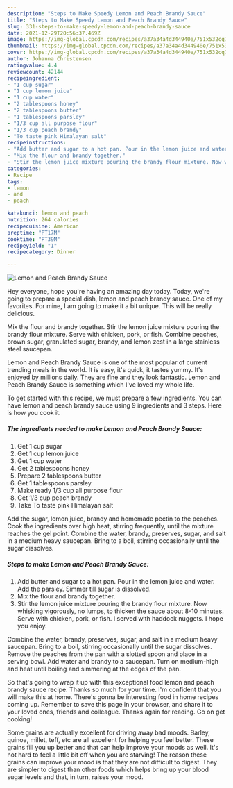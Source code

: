 ```yaml
---
description: "Steps to Make Speedy Lemon and Peach Brandy Sauce"
title: "Steps to Make Speedy Lemon and Peach Brandy Sauce"
slug: 331-steps-to-make-speedy-lemon-and-peach-brandy-sauce
date: 2021-12-29T20:56:37.469Z
image: https://img-global.cpcdn.com/recipes/a37a34a4d344940e/751x532cq70/lemon-and-peach-brandy-sauce-recipe-main-photo.jpg
thumbnail: https://img-global.cpcdn.com/recipes/a37a34a4d344940e/751x532cq70/lemon-and-peach-brandy-sauce-recipe-main-photo.jpg
cover: https://img-global.cpcdn.com/recipes/a37a34a4d344940e/751x532cq70/lemon-and-peach-brandy-sauce-recipe-main-photo.jpg
author: Johanna Christensen
ratingvalue: 4.4
reviewcount: 42144
recipeingredient:
- "1 cup sugar"
- "1 cup lemon juice"
- "1 cup water"
- "2 tablespoons honey"
- "2 tablespoons butter"
- "1 tablespoons parsley"
- "1/3 cup all purpose flour"
- "1/3 cup peach brandy"
- "To taste pink Himalayan salt"
recipeinstructions:
- "Add butter and sugar to a hot pan. Pour in the lemon juice and water. Add the parsley. Simmer till sugar is dissolved."
- "Mix the flour and brandy together."
- "Stir the lemon juice mixture pouring the brandy flour mixture. Now whisking vigorously, no lumps, to thicken the sauce about 8-10 minutes. Serve with chicken, pork, or fish. I served with haddock nuggets. I hope you enjoy."
categories:
- Recipe
tags:
- lemon
- and
- peach

katakunci: lemon and peach 
nutrition: 264 calories
recipecuisine: American
preptime: "PT17M"
cooktime: "PT39M"
recipeyield: "1"
recipecategory: Dinner

---
```



![Lemon and Peach Brandy Sauce](https://img-global.cpcdn.com/recipes/a37a34a4d344940e/751x532cq70/lemon-and-peach-brandy-sauce-recipe-main-photo.jpg)

Hey everyone, hope you're having an amazing day today. Today, we're going to prepare a special dish, lemon and peach brandy sauce. One of my favorites. For mine, I am going to make it a bit unique. This will be really delicious.

Mix the flour and brandy together. Stir the lemon juice mixture pouring the brandy flour mixture. Serve with chicken, pork, or fish. Combine peaches, brown sugar, granulated sugar, brandy, and lemon zest in a large stainless steel saucepan.

Lemon and Peach Brandy Sauce is one of the most popular of current trending meals in the world. It is easy, it's quick, it tastes yummy. It's enjoyed by millions daily. They are fine and they look fantastic. Lemon and Peach Brandy Sauce is something which I've loved my whole life.


To get started with this recipe, we must prepare a few ingredients. You can have lemon and peach brandy sauce using 9 ingredients and 3 steps. Here is how you cook it.

<!--inarticleads1-->

##### The ingredients needed to make Lemon and Peach Brandy Sauce:

1. Get 1 cup sugar
1. Get 1 cup lemon juice
1. Get 1 cup water
1. Get 2 tablespoons honey
1. Prepare 2 tablespoons butter
1. Get 1 tablespoons parsley
1. Make ready 1/3 cup all purpose flour
1. Get 1/3 cup peach brandy
1. Take To taste pink Himalayan salt


Add the sugar, lemon juice, brandy and homemade pectin to the peaches. Cook the ingredients over high heat, stirring frequently, until the mixture reaches the gel point. Combine the water, brandy, preserves, sugar, and salt in a medium heavy saucepan. Bring to a boil, stirring occasionally until the sugar dissolves. 

<!--inarticleads2-->

##### Steps to make Lemon and Peach Brandy Sauce:

1. Add butter and sugar to a hot pan. Pour in the lemon juice and water. Add the parsley. Simmer till sugar is dissolved.
1. Mix the flour and brandy together.
1. Stir the lemon juice mixture pouring the brandy flour mixture. Now whisking vigorously, no lumps, to thicken the sauce about 8-10 minutes. Serve with chicken, pork, or fish. I served with haddock nuggets. I hope you enjoy.


Combine the water, brandy, preserves, sugar, and salt in a medium heavy saucepan. Bring to a boil, stirring occasionally until the sugar dissolves. Remove the peaches from the pan with a slotted spoon and place in a serving bowl. Add water and brandy to a saucepan. Turn on medium-high and heat until boiling and simmering at the edges of the pan. 

So that's going to wrap it up with this exceptional food lemon and peach brandy sauce recipe. Thanks so much for your time. I'm confident that you will make this at home. There's gonna be interesting food in home recipes coming up. Remember to save this page in your browser, and share it to your loved ones, friends and colleague. Thanks again for reading. Go on get cooking!

Some grains are actually excellent for driving away bad moods. Barley, quinoa, millet, teff, etc are all excellent for helping you feel better. These grains fill you up better and that can help improve your moods as well. It's not hard to feel a little bit off when you are starving! The reason these grains can improve your mood is that they are not difficult to digest. They are simpler to digest than other foods which helps bring up your blood sugar levels and that, in turn, raises your mood.
